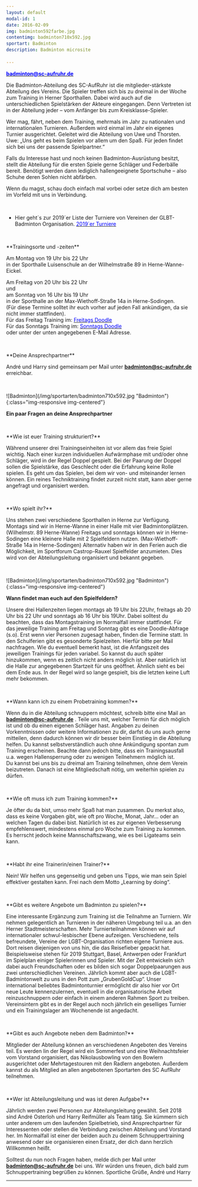```yaml
---
layout: default
modal-id: 1
date: 2016-02-09
img: badminton592farbe.jpg
contentimg: badminton710x592.jpg
sportart: Badminton
description: Badminton microsite
             
---
```




  <p><b><a href="mailto:badminton@sc-aufruhr.de"><font color="#0000FF">badminton@sc-aufruhr.de</font></a></b></p>
  Die Badminton-Abteilung des SC-AufRuhr ist die mitglieder-stärkste Abteilung des Vereins. Die Spieler treffen sich bis zu dreimal in der Woche zum Training in Herner Sporthallen. Dabei wird auch auf die unterschiedlichen Spielstärken der Akteure eingegangen. Denn Vertreten ist in der Abteilung jeder – vom Anfänger bis zum Kreisklasse-Spieler. 

  Wer mag, fährt, neben dem Training, mehrmals im Jahr zu nationalen und internationalen Turnieren. Außerdem wird einmal im Jahr ein eigenes Turnier ausgerichtet. Geleitet wird die Abteilung von Uwe und Thorsten. Uwe: „Uns geht es beim Spielen vor allem um den Spaß. Für jeden findet sich bei uns der passende Spielpartner.“

  Falls du Interesse hast und noch keinen Badminton-Ausrüstung besitzt, stellt die Abteilung für die ersten Spiele gerne Schläger und Federbälle bereit. Benötigt werden dann lediglich hallengeeignete Sportschuhe – also Schuhe deren Sohlen nicht abfärben.
  
Wenn du magst, schau doch einfach mal vorbei oder setze dich am besten im Vorfeld mit uns in Verbindung.

<p>&nbsp;</p>

 - Hier geht´s zur 2019´er Liste der Turniere von Vereinen der GLBT-Badminton Organisation. <a href="/glbt_turniere.html" target="_blank"><font color="#0000FF">2019´er Turniere</font></a><br>

<p>&nbsp;</p>
**Trainingsorte und -zeiten**

Am Montag von 19 Uhr bis 22 Uhr<br>in der Sporthalle Luisenschule an der Wilhelmstraße 89 in Herne-Wanne-Eickel.

Am Freitag von 20 Uhr bis 22 Uhr<br>und<br>am Sonntag von 16 Uhr bis 19 Uhr<br>in der Sporthalle an der Max-Wiethoff-Straße 14a in Herne-Sodingen.<br>(Für diese Termine solltet ihr euch vorher auf jeden Fall ankündigen, da sie nicht immer stattfinden).<br>
Für das Freitag Training im: <a href="https://doodle.com/poll/gqw9nvvnqv5p5cig" target="_blank"><font color="#0000FF">Freitags Doodle</font></a><br>
Für das Sonntags Training im: <a href="https://doodle.com/poll/6zpibrv4ftwknax4#table" target="_blank"><font color="#0000FF">Sonntags Doodle</font></a><br>
oder unter der unten angegebenen E-Mail Adresse.


<p>&nbsp;</p>
**Deine Ansprechpartner**

André und Harry sind gemeinsam per Mail unter <b><a href="mailto:badminton@sc-aufruhr.de"><font color="#0000FF">badminton@sc-aufruhr.de</font></a></b> erreichbar.

<p>&nbsp;</p>
![Badminton](/img/sportarten/badminton710x592.jpg "Badminton"){:class="img-responsive img-centered"}


**Ein paar Fragen an deine Ansprechpartner**

<p>&nbsp;</p>
**Wie ist euer Training strukturiert?**  
  
Während unserer drei Trainingseinheiten ist vor allem das freie Spiel wichtig. Nach einer kurzen individuellen Aufwärmphase mit und/oder ohne Schläger, wird in der Regel Doppel gespielt. Bei der Paarung der Doppel sollen die Spielstärke, das Geschlecht oder die Erfahrung keine Rolle spielen. Es geht um das Spielen, bei dem wir von- und miteinander lernen können. Ein reines Techniktraining findet zurzeit nicht statt, kann aber gerne angefragt und organisiert werden.  

<p>&nbsp;</p>
**Wo spielt ihr?**

Uns stehen zwei verschiedene Sporthallen in Herne zur Verfügung. Montags sind wir in Herne-Wanne in einer Halle mit vier Badmintonplätzen. (Wilhelmstr. 89 Herne-Wanne)
Freitags und sonntags können wir in Herne-Sodingen eine kleinere Halle mit 2 Spielfeldern nutzen. (Max-Wiethoff-Straße 14a in Herne-Sodingen)
Alternativ haben wir in den Ferien auch die Möglichkeit, im Sportforum Castrop-Rauxel Spielfelder anzumieten. Dies wird von der Abteilungsleitung organisiert und bekannt gegeben.
 

<p>&nbsp;</p>
![Badminton](/img/sportarten/badminton710x592.jpg "Badminton"){:class="img-responsive img-centered"}

**Wann findet man euch auf den Spielfeldern?**

Unsere drei Hallenzeiten liegen montags ab 19 Uhr bis 22Uhr, freitags ab 20 Uhr bis 22 Uhr und sonntags ab 16 Uhr bis 19Uhr. 
Dabei solltest du beachten, dass das Montagstraining im Normalfall immer stattfindet. Für das jeweilige Training am Freitag und Sonntag gibt es  eine Doodle-Abfrage (s.o). Erst wenn vier Personen zugesagt haben, finden die Termine statt.
In den Schulferien gibt es gesonderte Spielzeiten. Hierfür bitte per Mail nachfragen.
Wie du eventuell bemerkt hast, ist die Anfangszeit des jeweiligen Trainings für jeden variabel. So kannst du auch später hinzukommen, wenn es zeitlich nicht anders möglich ist. Aber natürlich ist die Halle zur angegebenen Startzeit für uns geöffnet. Ähnlich sieht es bei dem Ende aus. In der Regel wird so lange gespielt, bis die letzten keine Luft mehr bekommen.

<p>&nbsp;</p>
**Wann kann ich zu einem Probetraining kommen?**

Wenn du in die Abteilung schnuppern möchtest, schreib bitte eine Mail an <b><a href="mailto:badminton@sc-aufruhr.de"><font color="#0000FF">badminton@sc-aufruhr.de</font></a></b> . Teile uns mit, welcher Termin für dich möglich ist und ob du einen eigenen Schläger hast. Angaben zu deinen Vorkenntnissen oder weitere Informationen zu dir, darfst du uns auch gerne mitteilen, denn dadurch können wir dir besser beim Einstieg in die Abteilung helfen.
Du kannst selbstverständlich auch ohne Ankündigung spontan zum Training erscheinen. Beachte dann jedoch bitte, dass ein Trainingsausfall u.a. wegen Hallensperrung oder zu wenigen Teilnehmern möglich ist.   
Du kannst bei uns bis zu dreimal am Training teilnehmen, ohne dem Verein beizutreten. Danach ist eine Mitgliedschaft nötig, um weiterhin spielen zu dürfen.

<p>&nbsp;</p>
**Wie oft muss ich zum Training kommen?**

Je öfter du da bist, umso mehr Spaß hat man zusammen. Du merkst also, dass es keine Vorgaben gibt, wie oft pro Woche, Monat, Jahr… oder an welchen Tagen du dabei bist. Natürlich ist es zur eigenen Verbesserung empfehlenswert, mindestens einmal pro Woche zum Training zu kommen. Es herrscht jedoch keine Mannschaftszwang, wie es bei Ligateams sein kann. 

<p>&nbsp;</p>
**Habt ihr eine Trainerin/einen Trainer?**

Nein! Wir helfen uns gegenseitig und geben uns Tipps, wie man sein Spiel effektiver gestalten kann. Frei nach dem Motto „Learning by doing“.

<p>&nbsp;</p>
**Gibt es weitere Angebote um Badminton zu spielen?**

Eine interessante Ergänzung zum Training ist die Teilnahme an Turniern. Wir nehmen gelegentlich an Turnieren in der näheren Umgebung teil u.a. an den Herner Stadtmeisterschaften. 
Mehr Turnierteilnahmen können wir auf internationaler schwul-lesbischer Ebene aufzeigen. Verschiedene, teils befreundete, Vereine der LGBT-Organisation richten eigene Turniere aus. Dort reisen diejenigen von uns hin, die das Reisefieber gepackt hat. Beispielsweise stehen für 2019 Stuttgart, Basel, Antwerpen oder Frankfurt im Spielplan einiger Spielerinnen und Spieler. Mit der Zeit entwickeln sich dabei auch Freundschaften oder es bilden sich sogar Doppelpaarungen aus zwei unterschiedlichen Vereinen. 
Jährlich kommt aber auch die LGBT-Badmintonwelt zu uns in den Pott zum „GrubenGoldCup“. Unser international beliebtes Badmintonturnier ermöglicht dir also hier vor Ort neue Leute kennenzulernen, eventuell in die organisatorische Arbeit reinzuschnuppern oder einfach in einem anderen Rahmen Sport zu treiben. 
Vereinsintern gibt es in der Regel auch noch jährlich ein geselliges Turnier und ein Trainingslager am Wochenende ist angedacht.

<p>&nbsp;</p>
**Gibt es auch Angebote neben dem Badminton?**

Mitglieder der Abteilung können an verschiedenen Angeboten des Vereins teil. Es werden Iin der Regel wird ein Sommerfest und eine Weihnachtsfeier vom Vorstand organisiert, das Nikolausbowling von den Bowlern ausgerichtet oder Mehrtagestouren mit den Radlern angeboten.
Außerdem kannst du als Mitglied an allen angebotenen Sportarten des SC AufRuhr teilnehmen.

<p>&nbsp;</p>
**Wer ist Abteilungsleitung und was ist deren Aufgabe?**

Jährlich werden zwei Personen zur Abteilungsleitung gewählt. Seit 2018 sind André Osterloh und Harry Reifmüller als Team tätig. Sie kümmern sich unter anderem um den laufenden Spielbetrieb, sind Ansprechpartner für Interessenten oder stellen die Verbindung zwischen Abteilung und Vorstand her. Im Normalfall ist einer der beiden auch zu deinem Schnuppertraining anwesend oder sie organisieren einen Ersatz, der dich dann herzlich Willkommen heißt. 

Solltest du nun noch Fragen haben, melde dich per Mail unter <b><a href="mailto:badminton@sc-aufruhr.de"><font color="#0000FF">badminton@sc-aufruhr.de</font></a></b> bei uns.
Wir würden uns freuen, dich bald zum Schnuppertraining begrüßen zu können.
Sportliche Grüße,
André und Harry











___
